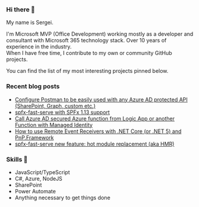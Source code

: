 ### Hi there 👋

My name is Sergei.   

I'm Microsoft MVP (Office Development) working mostly as a developer and consultant with Microsoft 365 technology stack. Over 10 years of experience in the industry.  
When I have free time, I contribute to my own or community GitHub projects.  

You can find the list of my most interesting projects pinned below. 

### Recent blog posts
<!-- BLOG-POST-LIST:START -->
- [Configure Postman to be easily used with any Azure AD protected API &lpar;SharePoint, Graph, custom etc.&rpar;](https://spblog.net/post/2021/11/02/configure-postman-to-be-easily-used-with-any-azure-ad-protected-api-sharepoint-graph-etc)
- [spfx-fast-serve with SPFx 1.13 support](https://spblog.net/post/2021/10/26/spfx-fast-serve-with-spfx-1-13-support)
- [Call Azure AD secured Azure function from Logic App or another Function with Managed Identity](https://spblog.net/post/2021/09/28/call-azure-ad-secured-azure-function-from-logic-app-or-another-function-with-managed-identity)
- [How to use Remote Event Receivers with .NET Core &lpar;or .NET 5&rpar; and PnP.Framework](https://spblog.net/post/2021/09/14/how-to-use-remote-event-receivers-with-net-core-or-net-5-and-pnp-framework)
- [spfx-fast-serve new feature: hot module replacement &lpar;aka HMR&rpar;](https://spblog.net/post/2021/07/28/spfx-fast-serve-new-features-native-serve-and-hot-module-replacement-aka-hmr)
<!-- BLOG-POST-LIST:END -->

### Skills :muscle:

- JavaScript/TypeScript
- C#, Azure, NodeJS
- SharePoint
- Power Automate
- Anything necessary to get things done
